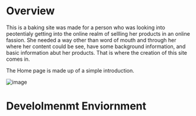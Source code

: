 # Overview
This is a baking site was made for a person who was looking into peotentialy getting into the online realm of sellling her products in an online fassion. She needed a way other than word of mouth and through her where her content could be see, have some background information, and basic information abut her products. That is where the creation of this site comes in.

The Home page is made up of a simple introduction.

![image](https://github.com/user-attachments/assets/ff309343-87dd-4fce-8439-e99290c30621)


# Develolmenmt Enviornment
